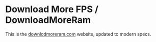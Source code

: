# Download More FPS / DownloadMoreRam
This is the [downlodmoreram.com](https://downloadmoreram.com) website, updated to modern specs.
